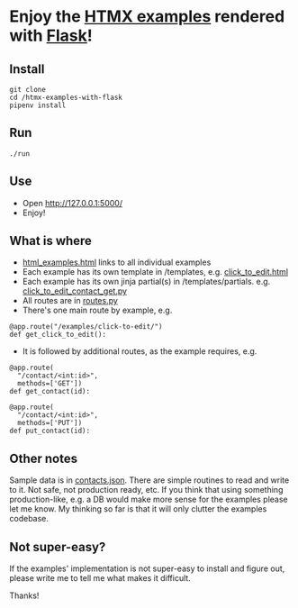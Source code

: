 # Enjoy the [HTMX examples](https://htmx.org/examples/) rendered with [Flask](https://flask.palletsprojects.com/en/2.1.x/)!


## Install


```
git clone
cd /htmx-examples-with-flask
pipenv install
```

## Run
```
./run
```

## Use
  - Open http://127.0.0.1:5000/
  - Enjoy!

## What is where

  
 - [html_examples.html](./templates/htmx_examples.html) links to all individual examples
  - Each example has its own template in /templates, e.g. [click_to_edit.html](./templates/click_to_edit.html)
  - Each example has its own jinja partial(s) in /templates/partials. e.g. [click_to_edit_contact_get.py](./templates/partials/click_to_edit_contact_get.html)
  - All routes are in [routes.py](./routes.py)
  - There's one main route by example, e.g. 
  ``` 
  @app.route("/examples/click-to-edit/")
def get_click_to_edit():
  ```
  - It is followed by additional routes, as the example requires, e.g.
  ```
@app.route(
    "/contact/<int:id>",
    methods=['GET'])
def get_contact(id):

@app.route(
    "/contact/<int:id>",
    methods=['PUT'])
def put_contact(id):
  ```

 ## Other notes

 Sample data is in [contacts.json](./contacts.json). There are simple routines to read and write to it. Not safe, not production ready, etc. 
 If you think that using something production-like, e.g. a DB would make more sense for the examples please let me know. My thinking so far is that it will only clutter the examples codebase. 

 ## Not super-easy?

 If the examples' implementation is not super-easy to install and figure out, please write me to tell me what makes it difficult.

 Thanks! 
